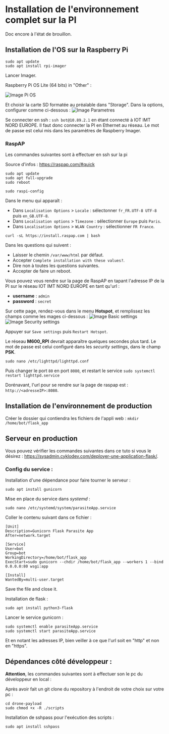 # Installation de l'environnement complet sur la PI

Doc encore à l'état de brouillon.

## Installation de l'OS sur la Raspberry Pi

```
sudo apt update
sudo apt install rpi-imager
```
Lancer Imager.

Raspberry Pi OS Lite (64 bits) in "Other" :

![Image Pi OS](./images/imager/screen_PiOS.png "OS à installer")

Et choisir la carte SD formatée au préalable dans "Storage".
Dans la options, configurer comme ci-dessous :
![Image Parametres](./images/imager/screen_Params_OS.png "Paramètres pour l'OS à installer")

Se connecter en ssh : `ssh bot@10.89.2.1` en étant connecté à IOT IMT NORD EUROPE. Il faut donc connecter la PI en Ethernet au réseau.
Le mot de passe est celui mis dans les paramètres de Raspberry Imager.

### RaspAP

Les commandes suivantes sont à effectuer en ssh sur la pi

Source d'infos : https://raspap.com/#quick

```
sudo apt update
sudo apt full-upgrade
sudo reboot
```

```
sudo raspi-config
```

Dans le menu qui apparaît :
- Dans `Localisation Options` > `Locale` : sélectonner `fr_FR.UTF-8 UTF-8` puis `en_GB.UTF-8`.
- Dans `Localisation options` > `Timezone` : sélectionner `Europe` puis `Paris`.
- Dans `Localisation Options` > `WLAN Country` : sélectionner `FR France`.

```
curl -sL https://install.raspap.com | bash
```

Dans les questions qui suivent :
- Laisser le chemin `/var/www/html` par défaut.
- Accepter `Complete installation with these values?`.
- Dire non à toutes les questions suivantes.
- Accepter de faire un reboot.

Vous pouvez vous rendre sur la page de RaspAP en tapant l'adresse IP de la PI sur le réseau IOT IMT NORD EUROPE en tant qu'url :
- **username** : `admin`
- **password** : `secret`

Sur cette page, rendez-vous dans le menu **Hotspot**, et remplissez les champs comme les mages ci-dessous :
![Image Basic settings](./images/raspap/screen_basic_settings.png "Basic settings de RaspAP")
![Image Security settings](./images/raspap/screen_security_settings.png "Security settings de RaspAP")

Appuyer sur `Save settings` puis `Restart Hotspot`.

Le réseau **M600_RPI** devrait apparaître quelques secondes plus tard. Le mot de passe est celui configuré dans les *security settings*, dans le champ **PSK**.

```
sudo nano /etc/lighttpd/lighttpd.conf
```
Puis changer le port `80` en port `8080`, et restart le service `sudo systemctl restart lighttpd.service`

Dorénavant, l'url pour se rendre sur la page de raspap est : `http://<adresseIP>:8080`.

## Installation de l'environnement de production

Créer le dossier qui contiendra les fichiers de l'appli web :
`mkdir /home/bot/flask_app`

## Serveur en production

Vous pouvez vérifier les commandes suivantes dans ce tuto si vous le désirez : https://sysadmin.cyklodev.com/deployer-une-application-flask/.

### Config du service :

Installation d'une dépendance pour faire tourner le serveur :
```
sudo apt install gunicorn
```

Mise en place du service dans *systemd* :
```
sudo nano /etc/systemd/system/parasiteApp.service
```

Coller le contenu suivant dans ce fichier :
```
[Unit]
Description=Gunicorn Flask Parasite App 
After=network.target

[Service]
User=bot
Group=bot
WorkingDirectory=/home/bot/flask_app
ExecStart=sudo gunicorn --chdir /home/bot/flask_app --workers 1 --bind 0.0.0.0:80 wsgi:app

[Install]
WantedBy=multi-user.target
```
Save the file and close it.

Installation de flask :
```
sudo apt install python3-flask
```

Lancer le service gunicorn :
```
sudo systemctl enable parasiteApp.service
sudo systemctl start parasiteApp.service
```

Et en notant les adresses IP, bien veiller à ce que l'url soit en "http" et non en "https".

## Dépendances côté développeur :

**Attention**, les commandes suivantes sont à effectuer son le pc du développeur en local :

Après avoir fait un git clone du repository à l'endroit de votre choix sur votre pc :

```
cd drone-payload
sudo chmod +x -R ./scripts
```

Installation de sshpass pour l'exécution des scripts :
```
sudo apt install sshpass
```

